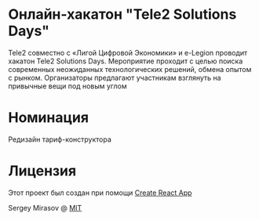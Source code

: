 # Онлайн-хакатон "Tele2 Solutions Days"

Tele2 совместно с «Лигой Цифровой Экономики» и e-Legion проводит хакатон Tele2 Solutions Days. Мероприятие проходит с целью поиска современных неожиданных технологических решений, обмена опытом с рынком. Организаторы предлагают участникам взглянуть на привычные вещи под новым углом

# Номинация

Редизайн тариф-конструктора

# Лицензия

Этот проект был создан при помощи [Create React App](https://github.com/facebook/create-react-app)

Sergey Mirasov @ [MIT](/LICENSE)
